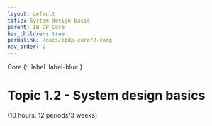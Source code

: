 ```yaml
---
layout: default
title: System design basic
parent: IB DP Core
has_children: true
permalink: /docs/ibdp-core/2-corg
nav_order: 2
---
```

Core
{: .label .label-blue }

# Topic 1.2 - System design basics

(10 hours: 12 periods/3 weeks)
